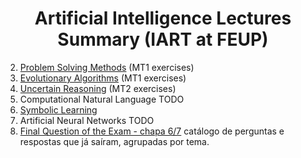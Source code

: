 <h1 align="center">Artificial Intelligence Lectures Summary (IART at FEUP)</h1>

 2. [Problem Solving Methods](summary/problem_solving_methods.md) (MT1 exercises)
 3. [Evolutionary Algorithms](summary/evolution_algorithms.md) (MT1 exercises)
 5. [Uncertain Reasoning](summary/uncertain_reasoning.md) (MT2 exercises)
 7. Computational Natural Language TODO
 8. [Symbolic Learning](summary/symbolic_learning.md)
 9. Artificial Neural Networks TODO
 10. [Final Question of the Exam - chapa 6/7](summary/last_question.md) catálogo de perguntas e respostas que já saíram, agrupadas por tema.
